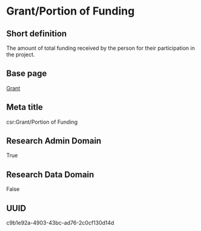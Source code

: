 # Grant/Portion of Funding
## Short definition
The amount of total funding received by the person for their participation in the project.
## Base page
[Grant](https://github.com/EuroCRIS/CASRAI-Dictionairies/blob/main/Objects/Grant.md)
## Meta title
csr:Grant/Portion of Funding
## Research Admin Domain
True
## Research Data Domain
False
## UUID
c9b1e92a-4903-43bc-ad76-2c0cf130d14d
